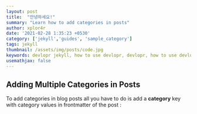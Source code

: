 ```yaml
---
layout: post
title:  "안녕하세요!"
summary: "Learn how to add categories in posts"
author: xplor4r
date: '2021-02-28 1:35:23 +0530'
category: ['jekyll','guides', 'sample_category']
tags: jekyll
thumbnail: /assets/img/posts/code.jpg
keywords: devlopr jekyll, how to use devlopr, devlopr, how to use devlopr-jekyll, devlopr-jekyll tutorial,best jekyll themes, multi categories and tags
usemathjax: false
---
```


## Adding Multiple Categories in Posts

To add categories in blog posts all you have to do is add a **category** key with category values in frontmatter of the post :

```
